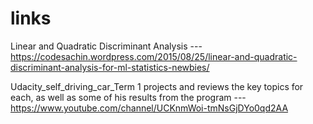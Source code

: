 # links

Linear and Quadratic Discriminant Analysis --- https://codesachin.wordpress.com/2015/08/25/linear-and-quadratic-discriminant-analysis-for-ml-statistics-newbies/


Udacity_self_driving_car_Term 1 projects and reviews the key topics for each, as well as some of his results from the program --- https://www.youtube.com/channel/UCKnmWoi-tmNsGjDYo0qd2AA
